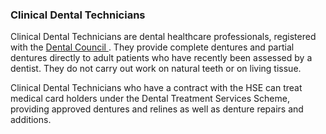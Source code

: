 ###  Clinical Dental Technicians

Clinical Dental Technicians are dental healthcare professionals, registered
with the [ Dental Council ](http://www.dentalcouncil.ie/) . They provide
complete dentures and partial dentures directly to adult patients who have
recently been assessed by a dentist. They do not carry out work on natural
teeth or on living tissue.

Clinical Dental Technicians who have a contract with the HSE can treat medical
card holders under the Dental Treatment Services Scheme, providing approved
dentures and relines as well as denture repairs and additions.
